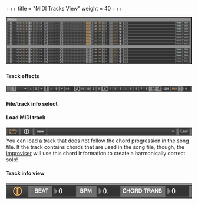 +++
title = "MIDI Tracks View"
weight = 40
+++

![tracks](images/midi-tracks-view.png)  

#### Track effects
![tracks](images/midi_track_effects.png)  

#### File/track info select
#### Load MIDI track
![tracks](images/midi-load-track.png)  
You can load a track that does not follow the chord progression in the song file. If the track contains chords that are used in the song file, though, the [improviser]() will use this chord information to create a harmonically correct solo!

#### Track info view
![tracks](images/midi-info-window.png)  


